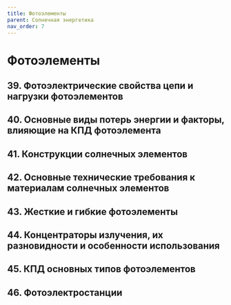 ```yaml
---
title: Фотоэлементы
parent: Солнечная энергетика
nav_order: 7
---
```


# Фотоэлементы


## 39. Фотоэлектрические свойства цепи и нагрузки фотоэлементов


## 40. Основные виды потерь энергии и факторы, влияющие на КПД фотоэлемента


## 41. Конструкции солнечных элементов


## 42. Основные технические требования к материалам солнечных элементов


## 43. Жесткие и гибкие фотоэлементы


## 44. Концентраторы излучения, их разновидности и особенности использования


## 45. КПД основных типов фотоэлементов


## 46. Фотоэлектростанции


